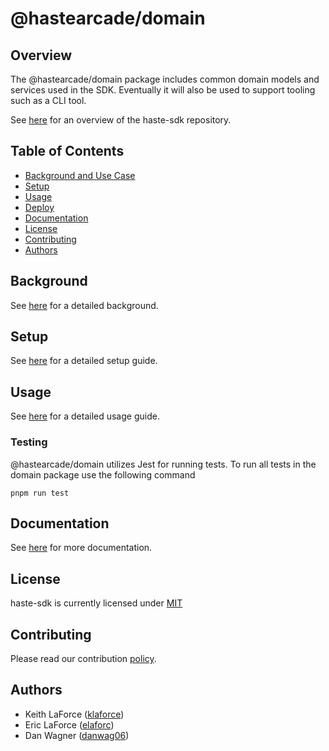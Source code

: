 # @hastearcade/domain

## Overview

The @hastearcade/domain package includes common domain models and services used in the SDK. Eventually it will also be used to support tooling such as a CLI tool.

See [here](https://github.com/playhaste/haste-sdk/blob/main/README.md) for an overview of the haste-sdk repository.

<Add deploy badge here>

## Table of Contents

- [Background and Use Case](#background)
- [Setup](#setup)
- [Usage](#usage)
- [Deploy](#deploy)
- [Documentation](#documentation)
- [License](#license)
- [Contributing](#contributing)
- [Authors](#authors)

## Background

See [here](https://github.com/playhaste/haste-sdk/blob/main/README.md#Background) for a detailed background.

## Setup

See [here](https://github.com/playhaste/haste-sdk/blob/main/README.md#Setup) for a detailed setup guide.

## Usage

See [here](https://github.com/playhaste/haste-sdk/blob/main/README.md#Usage) for a detailed usage guide.

### Testing

@hastearcade/domain utilizes Jest for running tests. To run all tests in the domain package use the following command

`pnpm run test`

## Documentation

See [here](https://github.com/playhaste/haste-sdk/blob/main/README.md#Documentation) for more documentation.

## License

haste-sdk is currently licensed under [MIT](https://github.com/playhaste/haste-sdk/blob/main/LICENSE)

## Contributing

Please read our contribution [policy](https://github.com/playhaste/haste-sdk/blob/main/CONTRIBUTING.md).

## Authors

- Keith LaForce ([klaforce](https://github.com/rallieon/))
- Eric LaForce ([elaforc](https://github.com/foundrium/))
- Dan Wagner ([danwag06](https://github.com/danwag06))
